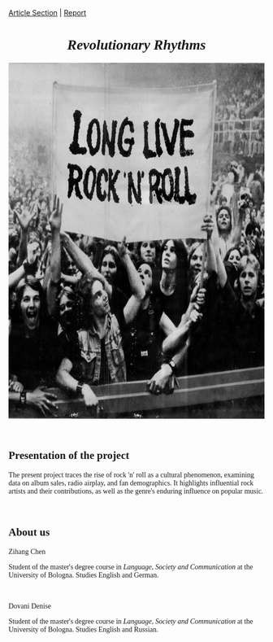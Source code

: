 <!DOCTYPE html>
<html>
<head>
</head>
<body>
       <div class="navigation">
	    <a href="Article Section.md">Article Section</a> |
            <a href="Report.md">Report</a>  
                  </div>
        <div class="content">
<h1 align="center"; style="font-family:calibri;"> <i> Revolutionary Rhythms </i> </h1>
<p align="center">
  <img align="center" src="img.jpg"; width="700" height="700">
</p>
<br>

<section>
<h2 style="font-family:calibri;"> Presentation of the project </h2>
<p style="font-family:calibri;"> The present project traces the rise of rock 'n' roll as a cultural phenomenon, examining data on album sales, radio airplay, and fan demographics. It highlights influential rock artists and their contributions, as well as the genre's enduring influence on popular music.</p>
</section>
<br>

<section>
<h2 style="font-family:calibri;"> About us </h2>
<p style="font-family:calibri;"> Zihang Chen </p>
<p style="font-family:calibri;">  Student of the master's degree course in <i> Language, Society and Communication </i> at the University of Bologna. Studies English and German. </p>
  <br>
<p style="font-family:calibri;"> Dovani Denise </p>
<p style="font-family:calibri;">  Student of the master's degree course in <i> Language, Society and Communication </i> at the University of Bologna. Studies English and Russian. </p>
</section>

</body>
</html>
